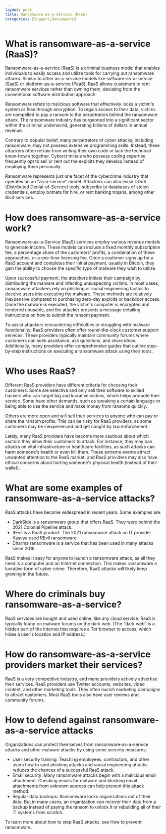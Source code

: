 ```yaml
---
layout: post
title: Ransomware-as-a-Service (RaaS)
categories: [Support,Ransomware]
---
```

# What is ransomware-as-a-service (RaaS)?
Ransomware-as-a-service (RaaS) is a criminal business model that enables individuals to easily access and utilize tools for carrying out ransomware attacks. Similar to other as-a-service models like software-as-a-service (SaaS) or platform-as-a-service (PaaS), RaaS allows customers to rent ransomware services rather than owning them, deviating from the conventional software distribution approach.

Ransomware refers to malicious software that effectively locks a victim's system or files through encryption. To regain access to their data, victims are compelled to pay a ransom to the perpetrators behind the ransomware attack. The ransomware industry has burgeoned into a significant sector within the criminal underworld, generating billions of dollars in annual revenue.

Contrary to popular belief, many perpetrators of cyber attacks, including ransomware, may not possess extensive programming skills. Instead, these attackers often refrain from writing their own code or lack the technical know-how altogether. Cybercriminals who possess coding expertise frequently opt to sell or rent out the exploits they develop instead of employing them personally.

Ransomware represents just one facet of the cybercrime industry that operates on an "as-a-service" model. Attackers can also lease DDoS (Distributed Denial-of-Service) tools, subscribe to databases of stolen credentials, employ botnets for hire, or rent banking trojans, among other illicit services.

# How does ransomware-as-a-service work?
Ransomware-as-a-Service (RaaS) services employ various revenue models to generate income. These models can include a fixed monthly subscription fee, a percentage share of the customers' profits, a combination of these approaches, or a one-time licensing fee. Once a customer signs up for a RaaS account and completes their initial payment, usually in Bitcoin, they gain the ability to choose the specific type of malware they wish to utilize.

Upon successful payment, the attackers initiate their campaign by distributing the malware and infecting unsuspecting victims. In most cases, ransomware attackers rely on phishing or social engineering tactics to deceive users into executing the malware. These methods are relatively inexpensive compared to purchasing zero-day exploits or backdoor access. Once the malware is executed, the victim's computer is encrypted and rendered unusable, and the attacker presents a message detailing instructions on how to submit the ransom payment.

To assist attackers encountering difficulties or struggling with malware functionality, RaaS providers often offer round-the-clock customer support services. These providers typically maintain community forums where customers can seek assistance, ask questions, and share ideas. Additionally, many providers offer comprehensive guides that outline step-by-step instructions on executing a ransomware attack using their tools.

# Who uses RaaS?
Different RaaS providers have different criteria for choosing their customers. Some are selective and only sell their software to skilled hackers who can target big and lucrative victims, which helps promote their service. Some have other demands, such as speaking a certain language or being able to use the service and make money from ransoms quickly.

Others are more open and will sell their services to anyone who can pay or share the ransom profits. This can be risky for RaaS providers, as some customers may be inexperienced and get caught by law enforcement.

Lately, many RaaS providers have become more cautious about which sectors they allow their customers to attack. For instance, they may ban attacks on vital infrastructure or healthcare facilities, as such attacks can harm someone's health or even kill them. These extreme events attract unwanted attention to the RaaS market, and RaaS providers may also have ethical concerns about hurting someone's physical health (instead of their wallet).

# What are some examples of ransomware-as-a-service attacks?
RaaS attacks have become widespread in recent years. Some examples are:

* DarkSide is a ransomware group that offers RaaS. They were behind the 2021 Colonial Pipeline attack.
* REvil is a RaaS product. The 2021 ransomware attack on IT provider Kaseya used REvil ransomware.
* Dharma ransomware is a service that has been used in many attacks since 2016.

RaaS makes it easy for anyone to launch a ransomware attack, as all they need is a computer and an Internet connection. This makes ransomware a lucrative form of cyber crime. Therefore, RaaS attacks will likely keep growing in the future.

# Where do criminals buy ransomware-as-a-service?
RaaS services are bought and used online, like any cloud service. RaaS is typically found on malware forums on the dark web. (The "dark web" is a hidden part of the Internet that requires a Tor browser to access, which hides a user's location and IP address.)

# How do ransomware-as-a-service providers market their services?
RaaS is a very competitive industry, and many providers actively advertise their services. RaaS providers use Twitter accounts, websites, video content, and other marketing tools. They often launch marketing campaigns to attract customers. Most RaaS tools also have user reviews and community forums.

# How to defend against ransomware-as-a-service attacks
Organizations can protect themselves from ransomware-as-a-service attacks and other malware attacks by using some security measures:

* User security training: Teaching employees, contractors, and other users how to spot phishing attacks and social engineering attacks reduces the chances of a successful RaaS attack.
* Email security: Many ransomware attacks begin with a malicious email attachment. Checking emails for malware and blocking email attachments from unknown sources can help prevent this attack method.
* Regular data backups: Ransomware locks organizations out of their data. But in many cases, an organization can recover their data from a backup instead of paying the ransom to unlock it or rebuilding all of their IT systems from scratch.

To learn more about how to stop RaaS attacks, see How to prevent ransomware.